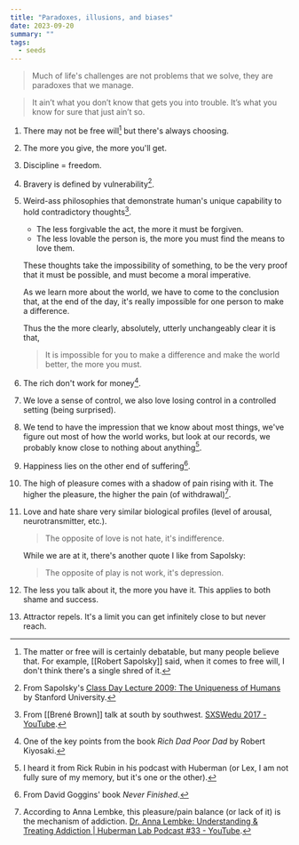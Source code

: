 ```yaml
---
title: "Paradoxes, illusions, and biases"
date: 2023-09-20
summary: ""
tags:
  - seeds
---
```


> Much of life's challenges are not problems that we solve, they are paradoxes that we manage.

> It ain’t what you don’t know that gets you into trouble. It’s what you know for sure that just ain’t so.

1. There may not be free will[^1] but there's always choosing.

2. The more you give, the more you'll get.

3. Discipline = freedom.

4. Bravery is defined by vulnerability[^2].

5. Weird-ass philosophies that demonstrate human's unique capability to hold contradictory thoughts[^3].

	- The less forgivable the act, the more it must be forgiven.
	- The less lovable the person is, the more you must find the means to love them.

	These thoughts take the impossibility of something, to be the very proof that it must be possible, and must become a moral imperative.

	As we learn more about the world, we have to come to the conclusion that, at the end of the day, it's really impossible for one person to make a difference.

	Thus the the more clearly, absolutely, utterly unchangeably clear it is that,
 
	 > It is impossible for you to make a difference and make the world better, the more you must.

6. The rich don't work for money[^4].

7. We love a sense of control, 
we also love losing control in a controlled setting (being surprised).

8. We tend to have the impression that we know about most things, we've figure out most of how the world works, but look at our records, we probably know close to nothing about anything[^5].

9. Happiness lies on the other end of suffering[^6].

10. The high of pleasure comes with a shadow of pain rising with it. The higher the pleasure, the higher the pain (of withdrawal)[^7].

11.  Love and hate share very similar biological profiles (level of arousal, neurotransmitter, etc.). 

        > The opposite of love is not hate, it's indifference.

      While we are at it, there's another quote I like from Sapolsky:

      > The opposite of play is not work, it's depression.

12. The less you talk about it, the more you have it. This applies to both shame and success.

13.  Attractor repels. It's a limit you can get infinitely close to but never reach.

[^1]: The matter or free will is certainly debatable, but many people believe that. For example, [[Robert Sapolsky]] said, when it comes to free will, I don't think there's a single shred of it.

[^2]: From Sapolsky's [Class Day Lecture 2009: The Uniqueness of Humans](https://www.youtube.com/watch?v=hrCVu25wQ5s&list=LL&index=4) by Stanford University.

[^3]: From [[Brené Brown]] talk at south by southwest. [SXSWedu 2017 - YouTube](https://www.youtube.com/watch?v=DVD8YRgA-ck&list=LL&index=27).

[^4]: One of the key points from the book *Rich Dad Poor Dad* by Robert Kiyosaki.

[^5]: I heard it from Rick Rubin in his podcast with Huberman (or Lex, I am not fully sure of my memory, but it's one or the other).

[^6]: From David Goggins' book *Never Finished*.

[^7]: According to Anna Lembke, this pleasure/pain balance (or lack of it) is the mechanism of addiction. [Dr. Anna Lembke: Understanding & Treating Addiction | Huberman Lab Podcast #33 - YouTube](https://www.youtube.com/watch?v=p3JLaF_4Tz8&t=4s).